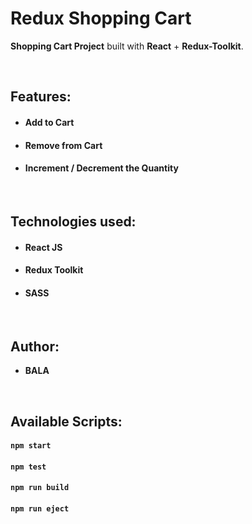 # Redux Shopping Cart


**Shopping Cart Project** built with **React** + **Redux-Toolkit**.

<br/>

## Features:

- #### Add to Cart
- #### Remove from Cart
- #### Increment / Decrement the Quantity

<br/>

## Technologies used:

- #### **React JS**
- #### **Redux Toolkit**
- #### **SASS**

<br/>

## Author:

- **BALA** 

<br/>

## Available Scripts:

#### `npm start`

#### `npm test`

#### `npm run build`

#### `npm run eject`
